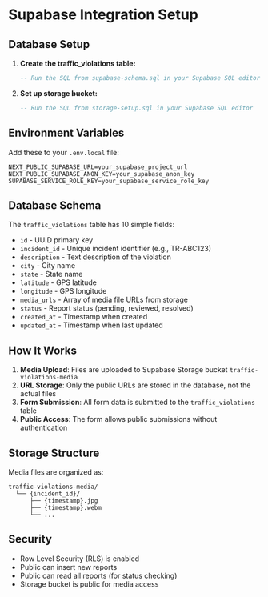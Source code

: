 # Supabase Integration Setup

## Database Setup

1. **Create the traffic_violations table:**
   ```sql
   -- Run the SQL from supabase-schema.sql in your Supabase SQL editor
   ```

2. **Set up storage bucket:**
   ```sql
   -- Run the SQL from storage-setup.sql in your Supabase SQL editor
   ```

## Environment Variables

Add these to your `.env.local` file:

```env
NEXT_PUBLIC_SUPABASE_URL=your_supabase_project_url
NEXT_PUBLIC_SUPABASE_ANON_KEY=your_supabase_anon_key
SUPABASE_SERVICE_ROLE_KEY=your_supabase_service_role_key
```

## Database Schema

The `traffic_violations` table has 10 simple fields:

- `id` - UUID primary key
- `incident_id` - Unique incident identifier (e.g., TR-ABC123)
- `description` - Text description of the violation
- `city` - City name
- `state` - State name  
- `latitude` - GPS latitude
- `longitude` - GPS longitude
- `media_urls` - Array of media file URLs from storage
- `status` - Report status (pending, reviewed, resolved)
- `created_at` - Timestamp when created
- `updated_at` - Timestamp when last updated

## How It Works

1. **Media Upload**: Files are uploaded to Supabase Storage bucket `traffic-violations-media`
2. **URL Storage**: Only the public URLs are stored in the database, not the actual files
3. **Form Submission**: All form data is submitted to the `traffic_violations` table
4. **Public Access**: The form allows public submissions without authentication

## Storage Structure

Media files are organized as:
```
traffic-violations-media/
  └── {incident_id}/
      ├── {timestamp}.jpg
      ├── {timestamp}.webm
      └── ...
```

## Security

- Row Level Security (RLS) is enabled
- Public can insert new reports
- Public can read all reports (for status checking)
- Storage bucket is public for media access
